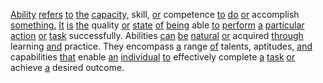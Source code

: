 [Ability](./ability.md) [refers](./refers.md) [to](./to.md) [the](./the.md) [capacity,](./capacity.md) skill, [or](./or.md) competence [to](./to.md) [do](./do.md) [or](./or.md) accomplish [something.](./something.md) [It](./it.md) [is](./is.md) [the](./the.md) quality [or](./or.md) [state](./state.md) [of](./of.md) [being](./being.md) able [to](./to.md) [perform](./perform.md) [a](./a.md) [particular](./particular.md) [action](./action.md) [or](./or.md) [task](./task.md) successfully. Abilities [can](./can.md) [be](./be.md) [natural](./natural.md) [or](./or.md) acquired [through](./through.md) learning [and](./and.md) practice. They encompass [a](./a.md) range [of](./of.md) talents, aptitudes, [and](./and.md) capabilities [that](./that.md) enable [an](./an.md) [individual](./individual.md) [to](./to.md) effectively complete [a](./a.md) [task](./task.md) [or](./or.md) achieve [a](./a.md) desired outcome.